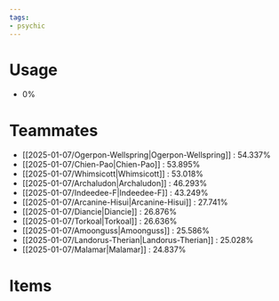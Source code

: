 ```yaml
---
tags:
- psychic
---
```

# Usage
- 0%
# Teammates
- [[2025-01-07/Ogerpon-Wellspring|Ogerpon-Wellspring]] : 54.337%
- [[2025-01-07/Chien-Pao|Chien-Pao]] : 53.895%
- [[2025-01-07/Whimsicott|Whimsicott]] : 53.018%
- [[2025-01-07/Archaludon|Archaludon]] : 46.293%
- [[2025-01-07/Indeedee-F|Indeedee-F]] : 43.249%
- [[2025-01-07/Arcanine-Hisui|Arcanine-Hisui]] : 27.741%
- [[2025-01-07/Diancie|Diancie]] : 26.876%
- [[2025-01-07/Torkoal|Torkoal]] : 26.636%
- [[2025-01-07/Amoonguss|Amoonguss]] : 25.586%
- [[2025-01-07/Landorus-Therian|Landorus-Therian]] : 25.028%
- [[2025-01-07/Malamar|Malamar]] : 24.837%
# Items